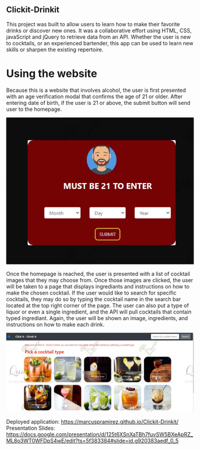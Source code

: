 ## Clickit-Drinkit

This project was built to allow users to learn how to make their favorite drinks or discover new ones. It was a collaborative effort using HTML, CSS, javaScript and jQuery to retrieve data from an API.  Whether the user is new to cocktails, or an experienced bartender, this app can be used to learn new skills or sharpen the existing repertoire.

# Using the website

Because this is a website that involves alcohol, the user is first presented with an age verification modal that confirms the age of 21 or older.  After entering date of birth, if the user is 21 or above, the submit button will send user to the homepage.

![Alt text](/assets/images/ageValidation.JPG?raw=true "ageValidation")

Once the homepage is reached, the user is presented with a list of cocktail images that they may choose from.  Once those images are clicked, the user will be taken to a page that displays ingrediants and instructions on how to make the chosen cocktail.  If the user would like to search for specific cocktails, they may do so by typing the cocktail name in the search bar located at the top right corner of the page.  The user can also put a type of liquor or even a single ingredient, and the API will pull cocktails that contain typed ingrediant.  Again, the user will be shown an image, ingredients, and instructions on how to make each drink.


![Alt text](/assets/images/initialPage.JPG?raw=true "Initial Page")

Deployed application: https://marcuspramirez.github.io/Clickit-Drinkit/  
Presentation Slides: https://docs.google.com/presentation/d/125t6XSnXaTBh7fuvSW5BXeApRZ_ML8o3WT0WFDpS4wE/edit?ts=5f383384#slide=id.g920383aedf_0_5

